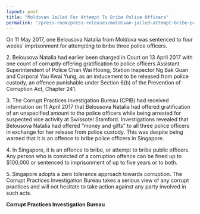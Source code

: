 ```yaml
---
layout: post
title: "Moldovan Jailed For Attempt To Bribe Police Officers"
permalink: "/press-room/press-releases/moldovan-jailed-attempt-bribe-police-officers"
---
```

On 11 May 2017, one Belousova Natalia from Moldova was sentenced to four weeks’ imprisonment for attempting to bribe three police officers.

2\.         Belousova Natalia had earlier been charged in Court on 13 April 2017 with one count of corruptly offering gratification to police officers Assistant Superintendent of Police Chan Wai Hoong, Station Inspector Ng Bak Guan and Corporal Yau Kwai Yung, as an inducement to be released from police custody, an offence punishable under Section 6(b) of the Prevention of Corruption Act, Chapter 241.

3\.         The Corrupt Practices Investigation Bureau (CPIB) had received information on 11 April 2017 that Belousova Natalia had offered gratification of an unspecified amount to the police officers while being arrested for suspected vice activity at Swissotel Stamford. Investigations revealed that Belousova Natalia had offered “money and gifts” to all three police officers in exchange for her release from police custody. This was despite being warned that it is an offence to bribe police officers in Singapore.

4\.          In Singapore, it is an offence to bribe, or attempt to bribe public officers. Any person who is convicted of a corruption offence can be fined up to $100,000 or sentenced to imprisonment of up to five years or to both.

5\.          Singapore adopts a zero tolerance approach towards corruption. The Corrupt Practices Investigation Bureau takes a serious view of any corrupt practices and will not hesitate to take action against any party involved in such acts.

**Corrupt Practices Investigation Bureau**
